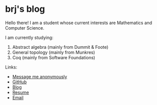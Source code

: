 # brj's blog



Hello there! I am a student whose current interests are Mathematics and Computer Science.

  
I am currently studying:

1. Abstract algebra \(mainly from Dummit & Foote\)
2. General topology \(mainly from Munkres\)
3. Coq \(mainly from Software Foundations\)

Links:

* [Message me anonymously](https://www.admonymous.co/brj)
* [GitHub](https://github.com/iambrj)
* [Blog](https://blog.bharathi.xyz/)
* [Resume](https://bharathi.xyz/bin/resume.pdf)
* [Email](mailto:joshibharathiramana@gmail.com)

